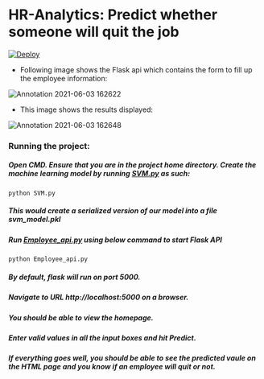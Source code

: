# HR-Analytics: Predict whether someone will quit the job
[![Deploy](https://www.herokucdn.com/deploy/button.svg)](https://heroku.com/deploy/would-you-survive-the-titanic-)

* Following image shows the Flask api which contains the form to fill up the employee information:

![Annotation 2021-06-03 162622](https://user-images.githubusercontent.com/68852047/120635173-cb947580-c489-11eb-9e0d-5907ca7de54c.png)

* This image shows the results displayed:

![Annotation 2021-06-03 162648](https://user-images.githubusercontent.com/68852047/120635186-cfc09300-c489-11eb-9c7e-a825d0d6c310.png)


### Running the project:

##### Open CMD. Ensure that you are in the project home directory. Create the machine learning model by running [SVM.py](https://github.com/AnityaGan9urde/HR-Analytics-Will-someone-quit/edit/main/SVM.py) as such:

`python SVM.py`

##### This would create a serialized version of our model into a file svm_model.pkl

##### Run [Employee_api.py](https://github.com/AnityaGan9urde/HR-Analytics-Will-someone-quit/edit/main/Employee_api.py) using below command to start Flask API

`python Employee_api.py`

##### By default, flask will run on port 5000.

##### Navigate to URL http://localhost:5000 on a browser.

##### You should be able to view the homepage.

##### Enter valid values in all the input boxes and hit Predict.

##### If everything goes well, you should be able to see the predicted vaule on the HTML page and you know if an employee will quit or not.
